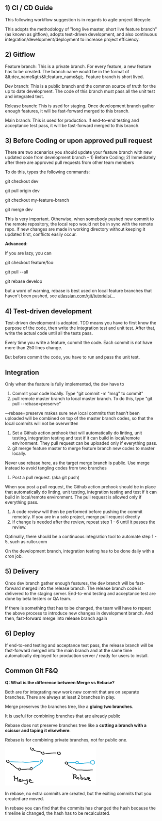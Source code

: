 ## 1) CI / CD Guide

This following workflow suggestion is in regards to agile project lifecycle.

This adopts the methodology of &quot;long live master, short live feature branch&quot; (as known as gitflow), adopts test-driven development, and also continuous integration/development/deployment to increase project efficiency.

## 2) Gitflow

Feature branch: This is a private branch. For every feature, a new feature has to be created. The branch name would be in the format of \&lt;dev\_name\&gt;/\&lt;feature\_name\&gt;. Feature branch is short lived.

Dev branch: This is a public branch and the common source of truth for the up to date development. The code of this branch must pass all the unit test and integrated test.

Release branch: This is used for staging. Once development branch gather enough features, it will be fast-forward merged to this branch.

Main branch: This is used for production. If end-to-end testing and acceptance test pass, it will be fast-forward merged to this branch.

## 3) Before Coding or upon approved pull request

There are two scenarios you should update your feature branch with new updated code from development branch – 1) Before Coding; 2) Immediately after there are approved pull requests from other team members

To do this, types the following commands:

git checkout dev

git pull origin dev

git checkout my-feature-branch

git merge dev

This is very important. Otherwise, when somebody pushed new commit to the remote repository, the local repo would not be in sync with the remote repo. If new changes are made in working directory without keeping it updated first, conflicts easily occur.

**Advanced:**

If you are lazy, you can

git checkout feature/foo

git pull --all

git rebase develop

but a word of warning, rebase is best used on local feature branches that haven&#39;t been pushed, see [atlassian.com/git/tutorials/…](https://www.atlassian.com/git/tutorials/merging-vs-rebasing#the-golden-rule-of-rebasing)

## 4) Test-driven development

Test-driven development is adopted. TDD means you have to first know the purpose of the code, then write the integration test and unit test. After that, write the actual code until all the tests pass.

Every time you write a feature, commit the code. Each commit is not have more than 250 lines change.

But before commit the code, you have to run and pass the unit test.

## Integration

Only when the feature is fully implemented, the dev have to

1. Commit your code locally. Type &quot;git commit -m &quot;msg&quot; to commit&quot;
2. pull remote master branch to local master branch. To do this, type &quot;git pull --rebase=preserve&quot;

--rebase=preserve makes sure new local commits that hasn&#39;t been uploaded will be combined on top of the master branch codes, so that the local commits will not be overwritten

1. Set a Github action prehook that will automatically do linting, unit testing, integration testing and test if it can build in local/remote environment. They pull request can be uploaded only if everything pass.
2. git merge feature master to merge feature branch new codes to master locally.

Never use rebase here, as the target merge branch is public. Use merge instead to avoid tangling codes from two branches

1. Post a pull request. (aka git push)

When you post a pull request, the Github action prehook should be in place that automatically do linting, unit testing, integration testing and test if it can build in local/remote environment. The pull request is allowed only if everything pass.

1. A code review will then be performed before pushing the commit remotely. If you are in a solo project, merge pull request directly
2. If change is needed after the review, repeat step 1 - 6 until it passes the review.

Optimally, there should be a continuous integration tool to automate step 1 - 5, such as rultor.com

On the development branch, integration testing has to be done daily with a cron job.

## 5) Delivery

Once dev branch gather enough features, the dev branch will be fast-forward merged into the release branch. The release branch code is delivered to the staging server. End-to-end testing and acceptance test are done by beta testers or QA team.

If there is something that has to be changed, the team will have to repeat the above process to introduce new changes in development branch. And then, fast-forward merge into release branch again

## 6) Deploy

If end-to-end testing and acceptance test pass, the release branch will be fast-forward merged into the main branch and at the same time automatically deployed for production server / ready for users to install.

## Common Git F&Q

**Q: What is the difference between Merge vs Rebase?**

Both are for integrating new work new commit that are on separate branches. There are always at least 2 branches in play.

Merge preserves the branches tree, like a **gluing two branches**.

It is useful for combining branches that are already public

Rebase does not preserve branches tree like a **cutting a branch with a scissor and taping it elsewhere**.

Rebase is for combining private branches, not for public one.

<img src="https://github.com/psfr937/version-control-guide/blob/master/merge_and_rebase_illustration.jpg?raw=true" width="300" />

In rebase, no extra commits are created, but the exiting commits that you created are moved.

In rebase you can find that the commits has changed the hash because the timeline is changed, the hash has to be recalculated.
